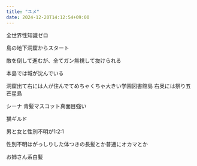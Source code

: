 ```yaml
---
title: "ユメ"
date: 2024-12-20T14:12:54+09:00
---
```

全世界性知識ゼロ

島の地下洞窟からスタート

敵を倒して進むが、全てガン無視して抜けられる

本島では城が沈んでいる



洞窟出て右には人が住んでてめちゃくちゃ大きい学園図書館島
右奥には祭り五芒星島


シーナ
青髪マスコット真面目強い


猫ギルド

男と女と性別不明が1:2:1

性別不明はがっしりした体つきの長髪とか普通にオカマとか

お姉さん系白髪
